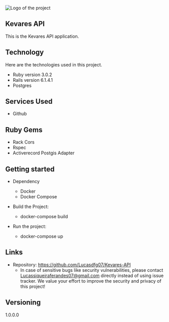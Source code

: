 
![Logo of the project](https://static.wixstatic.com/media/b12e17_d72fa5e2eb3d41438fffecff5443166b~mv2.png/v1/fill/w_440,h_282,al_c,q_85,usm_0.66_1.00_0.01/logo_kevares_vert.webp)


## Kevares API
This is the Kevares API application.


## Technology 

Here are the technologies used in this project.

* Ruby version  3.0.2
* Rails version 6.1.4.1
* Postgres

## Services Used

* Github

## Ruby Gems

* Rack Cors
* Rspec
* Activerecord Postgis Adapter


## Getting started

* Dependency
  - Docker
  - Docker Compose

* Build the Project:
  - docker-compose build
  
* Run the project:
  - docker-compose up


## Links
  - Repository: https://github.com/Lucasdfg07/Kevares-API
    - In case of sensitive bugs like security vulnerabilities, please contact
      Lucassiqueiraferandes07@gmail.com directly instead of using issue tracker. We value your effort
      to improve the security and privacy of this project!

  ## Versioning

  1.0.0.0
